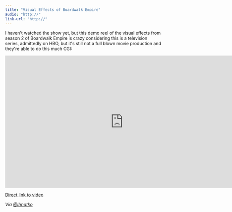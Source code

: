 ```yaml
---
title: "Visual Effects of Boardwalk Empire"
audio: "http://"
link-url: "http://"
---
```

<p>I haven't watched the show yet, but this demo reel of the visual effects from season 2 of Boardwalk Empire is crazy considering this is a television series, admittedly on HBO, but it's still not a full blown movie production and they're able to do this much CGI:</p>
<p><iframe src="http://player.vimeo.com/video/34678075?portrait=0" width="759" height="427" frameborder="0" webkitAllowFullScreen mozallowfullscreen allowFullScreen></iframe></p>
<p><a href="http://vimeo.com/34678075">Direct link to video</a></p>
<p><em>Via <a href="https://twitter.com/ihnatko/status/157471468316409856">@Ihnatko</a></em></p>
